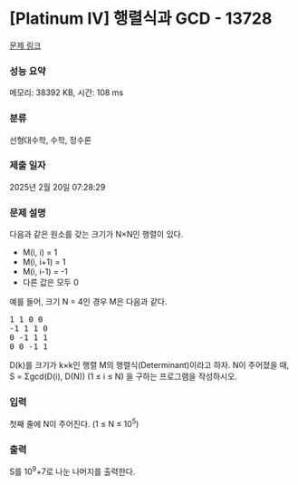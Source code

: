 # [Platinum IV] 행렬식과 GCD - 13728 

[문제 링크](https://www.acmicpc.net/problem/13728) 

### 성능 요약

메모리: 38392 KB, 시간: 108 ms

### 분류

선형대수학, 수학, 정수론

### 제출 일자

2025년 2월 20일 07:28:29

### 문제 설명

<p>다음과 같은 원소를 갖는 크기가 N×N인 행렬이 있다.</p>

<ul>
	<li>M(i, i) = 1</li>
	<li>M(i, i+1) = 1</li>
	<li>M(i, i-1) = -1</li>
	<li>다른 값은 모두 0</li>
</ul>

<p>예를 들어, 크기 N = 4인 경우 M은 다음과 같다.</p>

<pre>1 1 0 0
-1 1 1 0
0 -1 1 1
0 0 -1 1</pre>

<p>D(k)를 크기가 k×k인 행렬 M의 행렬식(Determinant)이라고 하자. N이 주어졌을 때, S = Σgcd(D(i), D(N)) (1 ≤ i ≤ N) 을 구하는 프로그램을 작성하시오.</p>

### 입력 

 <p>첫째 줄에 N이 주어진다. (1 ≤ N ≤ 10<sup>5</sup>)</p>

### 출력 

 <p>S를 10<sup>9</sup>+7로 나눈 나머지를 출력한다.</p>

